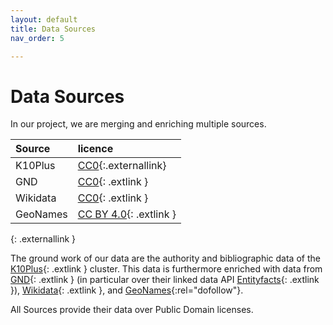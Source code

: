 ```yaml
---
layout: default
title: Data Sources
nav_order: 5

---
```


# Data Sources
In our project, we are merging and enriching multiple sources.

| Source | licence |
|:---|:--- |
| K10Plus  | [CC0](https://wiki.k10plus.de/display/K10PLUS/Migrationsprojekt){:.externallink} |
| GND      | [CC0](https://www.dnb.de/DE/Professionell/Standardisierung/GND/gnd_node.html#doc58016bodyText4){: .extlink }|
| Wikidata | [CC0](https://www.wikidata.org/wiki/Wikidata:Database_download#License){: .extlink }|
| GeoNames | [CC BY 4.0](https://www.geonames.org/){: .extlink } |
{: .externallink } 

The ground work of our data are the authority and bibliographic data of the [K10Plus](https://www.bszgbv.de/services/k10plus/ "K10Plus"){: .extlink } cluster.
This data is furthermore enriched with data from [GND](https://www.dnb.de/DE/Professionell/Standardisierung/GND/gnd_node.html "GND"){: .extlink } (in particular over their linked data API [Entityfacts](https://www.dnb.de/EN/Professionell/Metadatendienste/Datenbezug/Entity-Facts/entity-facts_node.html "Entityfacts"){: .extlink }), [Wikidata](https://www.wikidata.org/wiki/Wikidata:Main_Page "Wikidata"){: .extlink }, and [GeoNames](https://www.geonames.org/ "Geonames"){:rel="dofollow"}.

All Sources provide their data over Public Domain licenses.
